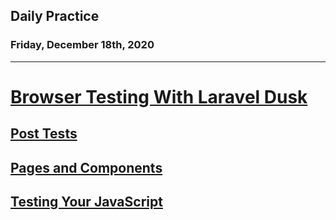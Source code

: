 ## Daily Practice
### Friday, December 18th, 2020
---


# [Browser Testing With Laravel Dusk](https://laracasts.com/series/browser-testing-with-laravel-dusk)


## [Post Tests](https://laracasts.com/series/browser-testing-with-laravel-dusk/episodes/2)



## [Pages and Components](https://laracasts.com/series/browser-testing-with-laravel-dusk/episodes/3)



## [Testing Your JavaScript](https://laracasts.com/series/browser-testing-with-laravel-dusk/episodes/4)
